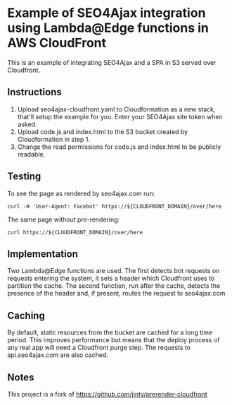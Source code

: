 Example of SEO4Ajax integration using Lambda@Edge functions in AWS CloudFront
==

This is an example of integrating SEO4Ajax and a SPA in S3 served
over Cloudfront.

Instructions
--

1. Upload seo4ajax-cloudfront.yaml to Cloudformation as a new stack,
   that'll setup the example for you. Enter your SEO4Ajax site token
   when asked.
2. Upload code.js and index.html to the S3 bucket created by
   Cloudformation in step 1.
3. Change the read permissions for code.js and index.html to be publicly
   readable.

Testing
--

To see the page as rendered by seo4ajax.com run:

    curl -H 'User-Agent: Facebot' https://${CLOUDFRONT_DOMAIN}/over/here

The same page without pre-rendering:

    curl https://${CLOUDFRONT_DOMAIN}/over/here

Implementation
--

Two Lambda@Edge functions are used. The first detects bot requests on
requests entering the system, it sets a header which Cloudfront uses to
partition the cache. The second function, run after the cache, detects
the presence of the header and, if present, routes the request to
seo4ajax.com

Caching
--

By default, static resources from the bucket are cached for a long time
period. This improves performance but means that the deploy process of
any real app will need a Cloudfront purge step. The requests to 
api.seo4ajax.com are also cached.

Notes
--
This project is a fork of https://github.com/jinty/prerender-cloudfront

